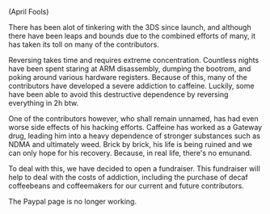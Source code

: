 (April Fools)

There has been alot of tinkering with the 3DS since launch, and although
there have been leaps and bounds due to the combined efforts of many, it
has taken its toll on many of the contributors.

Reversing takes time and requires extreme concentration. Countless
nights have been spent staring at ARM disassembly, dumping the bootrom,
and poking around various hardware registers. Because of this, many of
the contributors have developed a severe addiction to caffeine. Luckily,
some have been able to avoid this destructive dependence by reversing
everything in 2h btw.

One of the contributors however, who shall remain unnamed, has had even
worse side effects of his hacking efforts. Caffeine has worked as a
Gateway drug, leading him into a heavy dependence of stronger substances
such as NDMA and ultimately weed. Brick by brick, his life is being
ruined and we can only hope for his recovery. Because, in real life,
there's no emunand.

To deal with this, we have decided to open a fundraiser. This fundraiser
will help to deal with the costs of addiction, including the purchase of
decaf coffeebeans and coffeemakers for our current and future
contributors.

The Paypal page is no longer working.